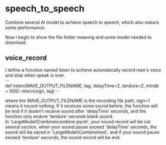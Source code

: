 # speech_to_speech
Combine several AI model to achieve speech to speech, which also reduce some performance.

Now I begin to show the file folder meaning and some model needed to download. 

## voice_record

I define a function named listen to achieve automatically record man's voice and stop when speak is over.          
···        
def listen(WAVE_OUTPUT_FILENAME, tag, delayTime=2, tendure=2, mindb = 500):
return(sign, tag)
···       
        
where the WAVE_OUTPUT_FILENAME is the recording file path,  sign=1 means it record nothing. If it receives some sound before, the function will be end if it dosen't receive sound after 'delayTime' seconds, and the function only endure 'tendure' seconds blank sound.   
In 'LargeModel\Combine\combine.ipynb', your sound record will be cut several section, when your sound pause exceed 'delayTime' seconds, the sound will be saved in 'LargeModel\Combine\test', and if your sound pause exceed 'tendure' seconds, the sound record will be end.  

